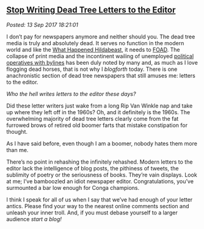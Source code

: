  
[Stop Writing Dead Tree Letters to the Editor](https://analyzethedatanotthedrivel.org/2017/09/13/stop-writing-dead-tree-letters-to-the-editor/)
---------------------------------------------------------------------------------------------------------------------------

*Posted: 13 Sep 2017 18:21:01*

I don’t pay for newspapers anymore and neither should you. The dead tree
media is truly and absolutely dead. It serves no function in the modern
world and like the [What Happened
Hildabeast](https://www.youtube.com/watch?v=yzDHHMWDC_k), it needs to
[FOAD](https://www.acronymfinder.com/FOAD.html). The collapse of print
media and the incontinent wailing of unemployed [political operatives
with
bylines](https://smallestminority.blogspot.com/2015/07/quote-of-day-democratic-operatives-with.html)
has been duly noted by many and, as much as I love flogging dead horses,
that is not why I *blogforth* today. There is one anachronistic section
of dead tree newspapers that still amuses me: letters to the editor.

*Who the hell writes letters to the editor these days?*

Did these letter writers just wake from a long Rip Van Winkle nap and
take up where they left off in the 1960s? Oh, and it definitely is the
1960s. The overwhelming majority of dead tree letters clearly come from
the fat furrowed brows of retired old boomer farts that mistake
constipation for thought.

As I have said before, even though I am a boomer, nobody hates them more
than me.

There’s no point in rehashing the infinitely rehashed. Modern letters to
the editor lack the intelligence of blog posts, the pithiness of tweets,
the sublimity of poetry or the seriousness of books. They’re vain
displays. Look at me; I’ve bamboozled an idiot newspaper editor.
Congratulations, you’ve surmounted a bar low enough for Conga champions.

I think I speak for all of us when I say that we’ve had enough of your
letter antics. Please find your way to the nearest online comments
section and unleash your inner troll. And, if you must debase yourself
to a larger audience *start a blog!*
